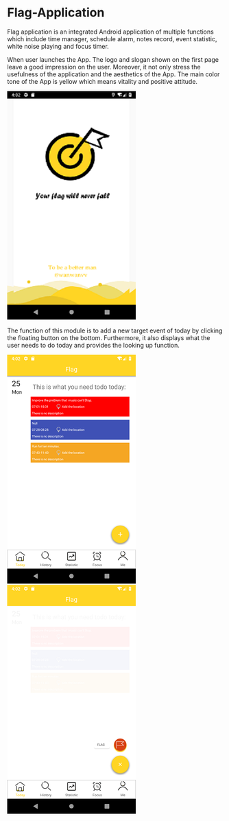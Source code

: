 # Flag-Application

Flag application is an integrated Android application of multiple functions which include time manager, schedule alarm, notes record, event statistic, white noise playing and focus timer.

When user launches the App. The logo and slogan shown on the first page leave a good impression on the user. Moreover, it not only stress the usefulness of the application and the aesthetics of the App. The main color tone of the App is yellow which means vitality and positive attitude.

![animals-game](display/0.png)

The function of this module is to add a new target event of today by clicking the floating button on the bottom. Furthermore, it also displays what the user needs to do today and provides the looking up function.

![animals-game](display/1.png)![animals-game](display/2.png)
